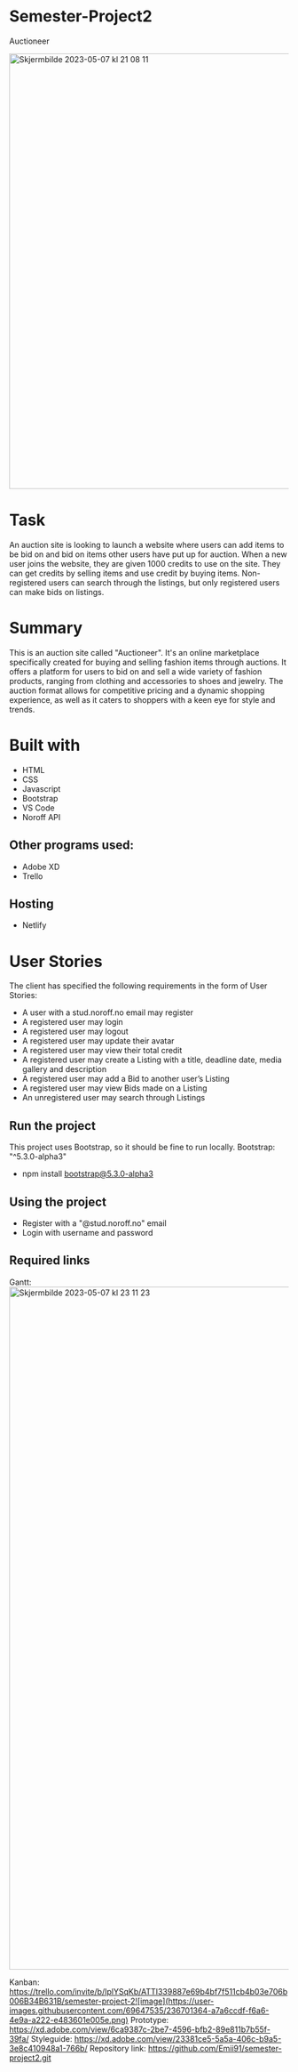 # Semester-Project2
Auctioneer

<img width="783" alt="Skjermbilde 2023-05-07 kl  21 08 11" src="https://user-images.githubusercontent.com/69647535/236697736-f9fba385-136e-4f0d-be1b-4cebad64e78d.png">

# Task
An auction site is looking to launch a website where users can add items to be bid on and bid on items other users have put up for auction.
When a new user joins the website, they are given 1000 credits to use on the site. They can get credits by selling items and use credit by buying items. Non-registered users can search through the listings, but only registered users can make bids on listings.

# Summary
This is an auction site called "Auctioneer". 
It's an online marketplace specifically created for buying and selling fashion items through auctions. It offers a platform for users to bid on and sell a wide variety of fashion products, ranging from clothing and accessories to shoes and jewelry. The auction format allows for competitive pricing and a dynamic shopping experience, as well as it caters to shoppers with a keen eye for style and trends.

# Built with
* HTML
* CSS
* Javascript
* Bootstrap
* VS Code
* Noroff API

## Other programs used:
* Adobe XD
* Trello

## Hosting
* Netlify

# User Stories
The client has specified the following requirements in the form of User Stories:

* A user with a stud.noroff.no email may register
* A registered user may login
* A registered user may logout
* A registered user may update their avatar
* A registered user may view their total credit
* A registered user may create a Listing with a title, deadline date, media gallery and description
* A registered user may add a Bid to another user’s Listing
* A registered user may view Bids made on a Listing
* An unregistered user may search through Listings

## Run the project
This project uses Bootstrap, so it should be fine to run locally.
Bootstrap: "^5.3.0-alpha3"

* npm install bootstrap@5.3.0-alpha3

## Using the project
* Register with a "@stud.noroff.no" email
* Login with username and password

## Required links
Gantt: <img width="1228" alt="Skjermbilde 2023-05-07 kl  23 11 23" src="https://user-images.githubusercontent.com/69647535/236702762-5dc874ab-19a8-4473-afab-1012c3745116.png">

Kanban: https://trello.com/invite/b/IplYSqKb/ATTI339887e69b4bf7f511cb4b03e706b006B34B631B/semester-project-2![image](https://user-images.githubusercontent.com/69647535/236701364-a7a6ccdf-f6a6-4e9a-a222-e483601e005e.png)
Prototype: https://xd.adobe.com/view/6ca9387c-2be7-4596-bfb2-89e811b7b55f-39fa/
Styleguide: https://xd.adobe.com/view/23381ce5-5a5a-406c-b9a5-3e8c410948a1-766b/
Repository link: https://github.com/Emii91/semester-project2.git
